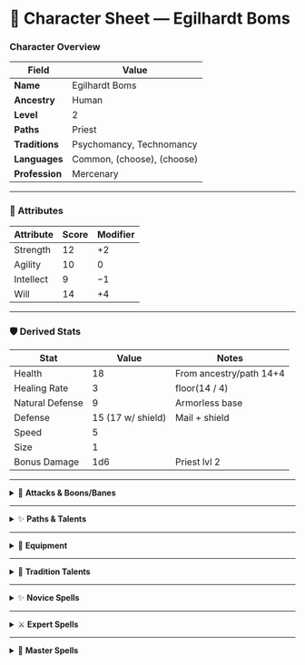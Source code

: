 # 🧙 Character Sheet — Egilhardt Boms

### Character Overview

| Field        | Value                    |
|-------------|---------------------------|
| **Name**    | Egilhardt Boms           |
| **Ancestry**| Human                    |
| **Level**   | 2                        |
| **Paths**   | Priest                   |
| **Traditions** | Psychomancy, Technomancy |
| **Languages** | Common, (choose), (choose) |
| **Profession** | Mercenary              |

---

### 🧍 Attributes

| Attribute | Score | Modifier |
|----------|-------|----------|
| Strength | 12    | +2       |
| Agility  | 10    | 0        |
| Intellect| 9     | −1       |
| Will     | 14    | +4       |

---

### 🛡️ Derived Stats

| Stat            | Value | Notes                                    |
|-----------------|-------|------------------------------------------|
| Health          | 18    | From ancestry/path 14+4                     |
| Healing Rate    | 3     | floor(14 / 4)                           |
| Natural Defense | 9     | Armorless base                          |
| Defense         | 15 (17 w/ shield) | Mail + shield               |
| Speed           | 5     |                                        |
| Size            | 1     |                                        |
| Bonus Damage | 1d6 | Priest lvl 2|
---

<details>
<summary>🎯 <strong>Attacks & Boons/Banes</strong></summary>

| Attack | Attribute | Boons | Damage | Notes |
|--------|-----------|-------|--------|-------|
| Melee (Multitool Axe) | Will | 1 | 3d6 | 2-Hand, Brutal, Large, Slow |
| Melee (Multitool Polearm) | Will | 1 | 3d6 | 2-Hand, Long, Slow |
| Melee (Multitool Flail) | Will | 1 | 2d6 | Bludgeoning, Disarming, Slow |
| Melee (Multitool Longsword) | Will | 1 | 2d6 | Slashing, Slow, Versatile |
| Ranged (Crossbow) | Agility | 0 | 2d6 | Brutal, Large, Reload, Range 20 |

**Boons:** —  
**Banes:** —

</details>

---

<details>
<summary>✨ <strong>Paths & Talents</strong></summary>

#### 🧬 Ancestry — Human
- **Ability Increases:** +1 to two different attributes

---

#### 🙏 Novice Path — Priest (Level 2)
- **Traditions Known:** Two
- **Novice Spells:** Two
- **Prayer (Reaction):** Use a reaction when you or a creature within 5 yd makes an attribute roll to grant 1 boon. Luck ends afterward.
- **Holy Symbol (Charges = Level; 1/round):**  
  - **Holy Smite:** On a successful attack, deal an extra 3d6 damage.  
  - **Holy Healing:** Heal yourself or one ally within 5 yd for 3d6.  
  - **Holy Denunciation:** Present your holy symbol; Will vs target’s Will (1 boon vs supernatural). On success, target becomes *Held* (luck ends).
- **Shared Recovery:**
  - You can use an action to heal half your damage total and enable one other creature within 5 yards to heal half their damage total. Once you use this talent, you lose access to it until after you rest.

---

#### ⚔️ Expert Path — — (Level —)
- *(Future)*

---

#### 🧠 Master Path — — (Level —)
- *(Future)*

</details>

---

<details>
<summary>🎒 <strong>Equipment</strong></summary>

| Name | Notes |
|------|----------------------------------|
| Multitool | See talent |
| Shield | +2 Defense when wielded (2 sp) |
| Toolkit | — |
| Tinderbox | — |
| Waterskin | — |
| Provisions | — |
| 5 Torches | — |
| Mail | Defense 15 (15 sp) |

</details>

---

<details>
<summary>🌟 <strong>Tradition Talents</strong></summary>

| Tradition | Talent Name | Type | Description |
|-----------|-------------|------|-------------|
| Psychomancy | Shielded Mind | Magical | If you are not injured and you lack the confused, controlled, stunned, and unconscious afflictions, you impose 1 bane on rolls against your Intellect and Will. |
| Technomancy | Ultimate Tool | Magical | You have a magical tool that acts as a toolkit. You can transform it into any tool or one-/two-handed weapon. It grants 1 boon on relevant rolls. If lost, it returns in 1 hour. |

📝 **Notes:**  
- Talents are gained automatically with the tradition.  
- You can use them freely; they are **not limited by casting amounts**.  
- Some scale at Expert or Master ranks.

</details>

---

<details>
<summary>✨ <strong>Novice Spells</strong></summary>

| Tradition | Spell | Casting | Time | Duration | Effect |
|-----------|-------|---------|------|----------|--------|
| Psychomancy | *Dancing Weapon* | 3 | Action | 1 min | The target weapon leaps into the air and hovers there. When you cast the spell and at the start of each of your turns if you lack the confused, controlled, stunned, and unconscious afflictions, you can move the target weapon up to 10 yards. If you move the target more than 10 yards away from you, the spell ends early and the weapon falls to the ground.

You can attack with the target weapon as if you were holding it, but you use Will in place of the attribute you normally use and the attack deals an extra 2d6 damage. Finally, until the spell ends, the target counts as an off-hand weapon for the purpose of attacking with two weapons. |
| Psychomancy | Mental Stowaway | 1 | Action | 24 hr | Int vs target Will. On success, know location for 24h and can perceive from their body. Gain 1 boon vs them. |

</details>

---

<details>
<summary>⚔️ <strong>Expert Spells</strong></summary>

| Tradition | Spell | Casting | Time | Duration | Effect |
|-----------|-------|---------|------|----------|--------|
| Technomancy | Gizmo | 1 | Action | 8 hr | Create a device with two novice spells (full castings). Grants 1 boon on rolls while it has at least one casting left. |

</details>

---

<details>
<summary>🧠 <strong>Master Spells</strong></summary>

| Tradition | Spell | Casting | Time | Duration | Effect |
|-----------|-------|---------|------|----------|--------|
| — | — | — | — | — | — |

</details>
